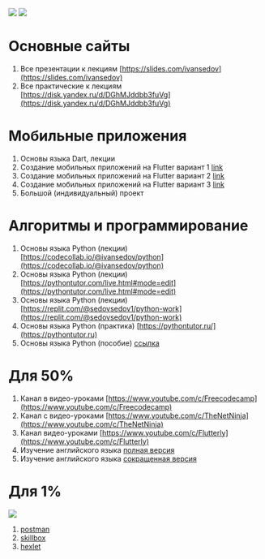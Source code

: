 ![](https://x-lines.ru/letters/i/cyrillictechno/0682/000000/48/0/qozga6jxjtnwhoe.png)
[![](https://i.ibb.co/SBjTrkn/qj1sh7d1xrzgg53xpf5gn5uuci1g67o.jpg)](https://rentry.co/ivansedov)

# Основные сайты

1. Все презентации к лекциям [https://slides.com/ivansedov](https://slides.com/ivansedov)
2. Все практические к лекциям [https://disk.yandex.ru/d/DGhMJddbb3fuVg](https://disk.yandex.ru/d/DGhMJddbb3fuVg)

# Мобильные приложения

1. Основы языка Dart, лекции
2. Создание мобильных приложений на Flutter вариант 1 [link](https://www.youtube.com/watch?v=1ukSR1GRtMU&list=PL4cUxeGkcC9jLYyp2Aoh6hcWuxFDX6PBJ)
3. Создание мобильных приложений на Flutter вариант 2 [link](https://www.youtube.com/watch?v=cpkSVwf75-k&list=PL6lh8cTntlDiLlH_rHl5F0JOy_gRm_Wa4)
4. Создание мобильных приложений на Flutter вариант 3 [link](https://www.youtube.com/watch?v=sOYGLk3A6NQ&list=PLyaYkfwvXhRKjYAIO4_J_IcHtAXUR_1ci)
5. Большой (индивидуальный) проект

# Алгоритмы и программирование

1. Основы языка Python (лекции) [https://codecollab.io/@ivansedov/python](https://codecollab.io/@ivansedov/python)
2. Основы языка Python (лекции) [https://pythontutor.com/live.html#mode=edit](https://pythontutor.com/live.html#mode=edit)
3. Основы языка Python (лекции) [https://replit.com/@sedovsedov1/python-work](https://replit.com/@sedovsedov1/python-work)
4. Основы языка Python (практика) [https://pythontutor.ru/](https://pythontutor.ru)
5. Основы языка Python (пособие) [ссылка](https://disk.yandex.ru/i/Sp90alQKt-z6Bg)

# Для 50%

1. Канал в видео-уроками [https://www.youtube.com/c/Freecodecamp](https://www.youtube.com/c/Freecodecamp)
2. Канал с видео-уроками [https://www.youtube.com/c/TheNetNinja](https://www.youtube.com/c/TheNetNinja)
3. Канал видео-уроками [https://www.youtube.com/c/Flutterly](https://www.youtube.com/c/Flutterly)
4. Изучение английского языка [полная версия](https://www.youtube.com/playlist?list=PL66DIGaegedqtRaxfVsk6vH5dBDuL5w92)
5. Изучение английского языка [сокращенная версия](https://www.youtube.com/playlist?list=PL66DIGaegedqVBwaauzKVk7DNqIFaXrN_)

# Для 1%

![](https://encrypted-tbn0.gstatic.com/images?q=tbn:ANd9GcQDdloHzwmZm935z1bpzEHh-lKrqLjULEixFynZ4xpWF-GwNifCfO5HiUIeuwXmKtPu8b4&usqp=CAU)

1. [postman](https://www.postman.com/company/student-program/)
2. [skillbox](https://live.skillbox.ru)
3. [hexlet](https://ru.hexlet.io/webinars)

